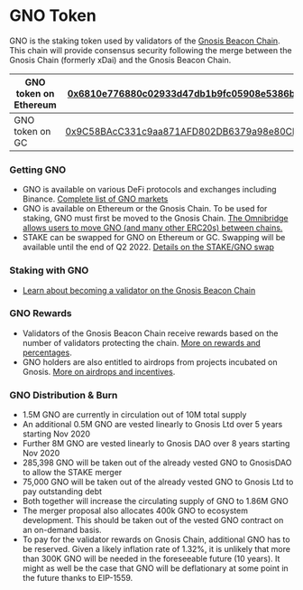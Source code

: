 # GNO Token

GNO is the staking token used by validators of the [Gnosis Beacon Chain](https://docs.gnosischain.com). This chain will provide consensus security following the merge between the Gnosis Chain (formerly xDai) and the Gnosis Beacon Chain.

| GNO token on Ethereum | [0x6810e776880c02933d47db1b9fc05908e5386b96](https://etherscan.io/token/0x6810e776880c02933d47db1b9fc05908e5386b96)                                |
| --------------------- | -------------------------------------------------------------------------------------------------------------------------------------------------- |
| GNO token on GC       | [0x9C58BAcC331c9aa871AFD802DB6379a98e80CEdb](https://blockscout.com/xdai/mainnet/token/0x9C58BAcC331c9aa871AFD802DB6379a98e80CEdb/token-transfers) |

### Getting GNO

* GNO is available on various DeFi protocols and exchanges including Binance. [Complete list of GNO markets](https://www.coingecko.com/en/coins/gnosis)
* GNO is available on Ethereum or the Gnosis Chain. To be used for staking, GNO must first be moved to the Gnosis Chain. [The Omnibridge allows users to move GNO (and many other ERC20s) between chains.](https://omni.xdaichain.com/bridge)
* STAKE can be swapped for GNO on Ethereum or GC. Swapping will be available until the end of Q2 2022. [Details on the STAKE/GNO swap](../../for-stakers/stake-gno-swap.md)

### Staking with GNO

* [Learn about becoming a validator on the Gnosis Beacon Chain](https://docs.gnosischain.com)

### GNO Rewards

* Validators of the Gnosis Beacon Chain receive rewards based on the number of validators protecting the chain. [More on rewards and percentages](../../for-validators/gnosis-chain-validators.md).
* GNO holders are also entitled to airdrops from projects incubated on Gnosis. [More on airdrops and incentives](https://forum.gnosis.io/t/gno-utility-overview/2344).

### GNO Distribution & Burn

* 1.5M GNO are currently in circulation out of 10M total supply
* An additional 0.5M GNO are vested linearly to Gnosis Ltd over 5 years starting Nov 2020
* Further 8M GNO are vested linearly to Gnosis DAO over 8 years starting Nov 2020
* 285,398 GNO will be taken out of the already vested GNO to GnosisDAO to allow the STAKE merger
* 75,000 GNO will be taken out of the already vested GNO to Gnosis Ltd to pay outstanding debt
* Both together will increase the circulating supply of GNO to 1.86M GNO
* The merger proposal also allocates 400k GNO to ecosystem development. This should be taken out of the vested GNO contract on an on-demand basis.
* To pay for the validator rewards on Gnosis Chain, additional GNO has to be reserved. Given a likely inflation rate of 1.32%, it is unlikely that more than 300K GNO will be needed in the foreseeable future (10 years). It might as well be the case that GNO will be deflationary at some point in the future thanks to EIP-1559.



&#x20;
